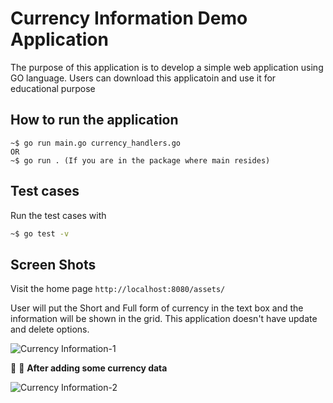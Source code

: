 # Currency Information Demo Application

  The purpose of this application is to develop a simple web application using GO language. 
  Users can download this applicatoin and use it for educational purpose 

## How to run the application
```shell
~$ go run main.go currency_handlers.go 
OR 
~$ go run . (If you are in the package where main resides) 
```

## Test cases 

Run the test cases with 
```bash
~$ go test -v
```

## Screen Shots 

Visit the home page ```http://localhost:8080/assets/ ```

User will put the Short and Full form of currency in the text box and the information will be shown in the grid. 
This application doesn't have update and delete options. 

![Currency Information-1](https://i.ibb.co/SBPbCDN/Currency-Info-1.png)

&#x1F534; &#x1F534; **After adding some currency data**


![Currency Information-2](https://i.ibb.co/hXq3tkW/Currency-Info-2.png)
